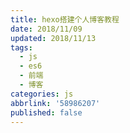 ```yaml
---
title: hexo搭建个人博客教程
date: 2018/11/09
updated: 2018/11/13
tags:
  - js
  - es6
  - 前端
  - 博客
categories: js
abbrlink: '58986207'
published: false
---
```

